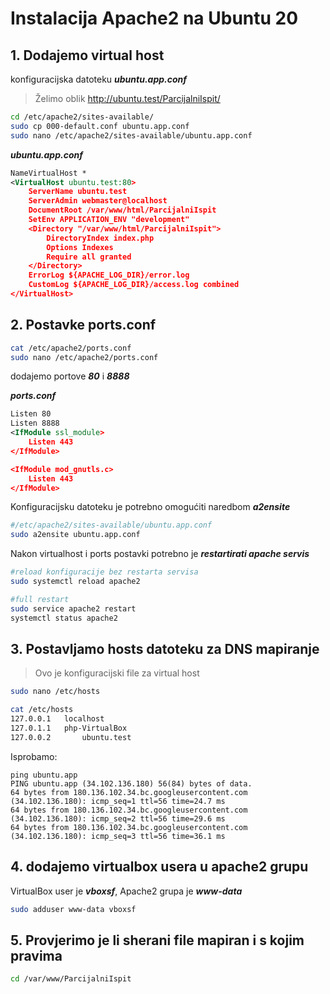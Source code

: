 
Instalacija Apache2 na Ubuntu 20
====
## 1. Dodajemo virtual host 
konfiguracijska datoteku ***ubuntu.app.conf***


>Želimo oblik  http://ubuntu.test/ParcijalniIspit/


```bash
cd /etc/apache2/sites-available/
sudo cp 000-default.conf ubuntu.app.conf
sudo nano /etc/apache2/sites-available/ubuntu.app.conf
```
***ubuntu.app.conf***
```xml
NameVirtualHost *
<VirtualHost ubuntu.test:80>
    ServerName ubuntu.test
	ServerAdmin webmaster@localhost
	DocumentRoot /var/www/html/ParcijalniIspit
    SetEnv APPLICATION_ENV "development"
    <Directory "/var/www/html/ParcijalniIspit">
        DirectoryIndex index.php
        Options Indexes 
        Require all granted
    </Directory>
	ErrorLog ${APACHE_LOG_DIR}/error.log
	CustomLog ${APACHE_LOG_DIR}/access.log combined
</VirtualHost>
```

## 2. Postavke ports.conf

```bash
cat /etc/apache2/ports.conf 
sudo nano /etc/apache2/ports.conf 
```

dodajemo portove ***80*** i ***8888***

***ports.conf***
```xml
Listen 80
Listen 8888
<IfModule ssl_module>
	Listen 443
</IfModule>

<IfModule mod_gnutls.c>
	Listen 443
</IfModule>
```
Konfiguracijsku datoteku je potrebno omogućiti naredbom ***a2ensite***
```bash
#/etc/apache2/sites-available/ubuntu.app.conf
sudo a2ensite ubuntu.app.conf 
```

Nakon virtualhost i ports postavki potrebno je ***restartirati apache servis***
```bash
#reload konfiguracije bez restarta servisa
sudo systemctl reload apache2

#full restart
sudo service apache2 restart
systemctl status apache2
```
## 3. Postavljamo hosts datoteku za DNS mapiranje


> Ovo je konfiguracijski file za virtual host
```sh
sudo nano /etc/hosts

cat /etc/hosts
127.0.0.1	localhost
127.0.1.1	php-VirtualBox
127.0.0.2       ubuntu.test
```

Isprobamo:


```Shell
ping ubuntu.app
PING ubuntu.app (34.102.136.180) 56(84) bytes of data.
64 bytes from 180.136.102.34.bc.googleusercontent.com (34.102.136.180): icmp_seq=1 ttl=56 time=24.7 ms
64 bytes from 180.136.102.34.bc.googleusercontent.com (34.102.136.180): icmp_seq=2 ttl=56 time=29.6 ms
64 bytes from 180.136.102.34.bc.googleusercontent.com (34.102.136.180): icmp_seq=3 ttl=56 time=36.1 ms

```
## 4. dodajemo virtualbox usera u apache2 grupu

VirtualBox user je  ***vboxsf***, Apache2 grupa je ***www-data***

```bash
sudo adduser www-data vboxsf
```

## 5. Provjerimo je li sherani file mapiran i s kojim pravima

```bash
cd /var/www/ParcijalniIspit
```
